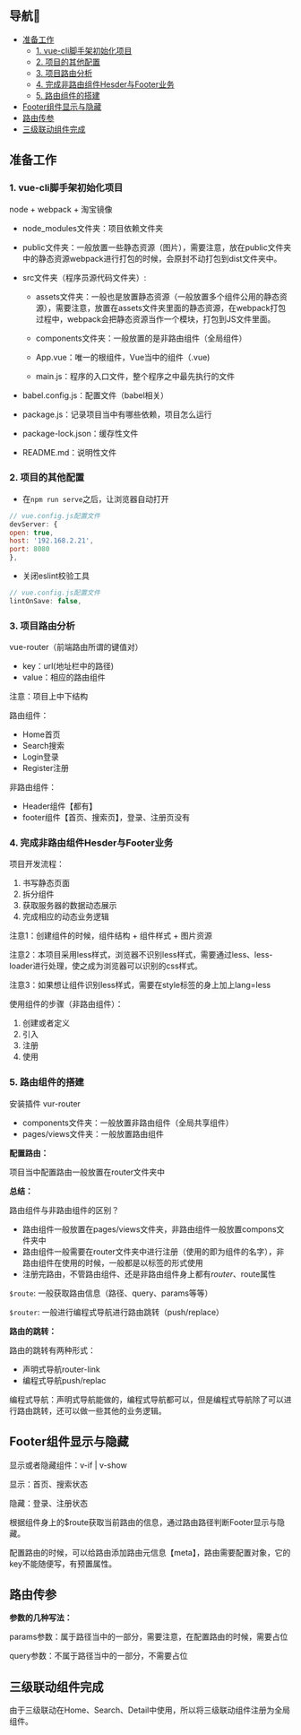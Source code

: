 <h2>导航🧭</h2>

- [准备工作](#准备工作)
  - [1. vue-cli脚手架初始化项目](#1-vue-cli脚手架初始化项目)
  - [2. 项目的其他配置](#2-项目的其他配置)
  - [3. 项目路由分析](#3-项目路由分析)
  - [4. 完成非路由组件Hesder与Footer业务](#4-完成非路由组件hesder与footer业务)
  - [5. 路由组件的搭建](#5-路由组件的搭建)
- [Footer组件显示与隐藏](#footer组件显示与隐藏)
- [路由传参](#路由传参)
- [三级联动组件完成](#三级联动组件完成)
## 准备工作

### 1. vue-cli脚手架初始化项目

node + webpack + 淘宝镜像

* node_modules文件夹：项目依赖文件夹

* public文件夹：一般放置一些静态资源（图片），需要注意，放在public文件夹中的静态资源webpack进行打包的时候，会原封不动打包到dist文件夹中。

* src文件夹（程序员源代码文件夹）:

    * assets文件夹：一般也是放置静态资源（一般放置多个组件公用的静态资源），需要注意，放置在assets文件夹里面的静态资源，在webpack打包过程中，webpack会把静态资源当作一个模块，打包到JS文件里面。

    * components文件夹：一般放置的是非路由组件（全局组件）

    * App.vue：唯一的根组件，Vue当中的组件（.vue)

    * main.js：程序的入口文件，整个程序之中最先执行的文件

* babel.config.js：配置文件（babel相关）

* package.js：记录项目当中有哪些依赖，项目怎么运行

* package-lock.json：缓存性文件

* README.md：说明性文件

### 2. 项目的其他配置

* 在`npm run serve`之后，让浏览器自动打开

```js
// vue.config.js配置文件
devServer: {
open: true,
host: '192.168.2.21',
port: 8080
},
```

* 关闭eslint校验工具

```js
// vue.config.js配置文件
lintOnSave: false,
```

### 3. 项目路由分析

vue-router（前端路由所谓的键值对）
* key：url(地址栏中的路径)
* value：相应的路由组件

注意：项目上中下结构

路由组件：
* Home首页
* Search搜索
* Login登录
* Register注册

非路由组件：
* Header组件【都有】
* footer组件【首页、搜索页】，登录、注册页没有

### 4. 完成非路由组件Hesder与Footer业务

项目开发流程：
1. 书写静态页面
2. 拆分组件
3. 获取服务器的数据动态展示
4. 完成相应的动态业务逻辑

注意1：创建组件的时候，组件结构 + 组件样式 + 图片资源

注意2：本项目采用less样式，浏览器不识别less样式，需要通过less、less-loader进行处理，使之成为浏览器可以识别的css样式。

注意3：如果想让组件识别less样式，需要在style标签的身上加上lang=less

使用组件的步骤（非路由组件）：
1. 创建或者定义
2. 引入
3. 注册
4. 使用

### 5. 路由组件的搭建

安装插件 vur-router

* components文件夹：一般放置非路由组件（全局共享组件）
* pages/views文件夹：一般放置路由组件

**配置路由：**

项目当中配置路由一般放置在router文件夹中

**总结：**

路由组件与非路由组件的区别？
* 路由组件一般放置在pages/views文件夹，非路由组件一般放置compons文件夹中
* 路由组件一般需要在router文件夹中进行注册（使用的即为组件的名字），非路由组件在使用的时候，一般都是以标签的形式使用
* 注册完路由，不管路由组件、还是非路由组件身上都有$router、$route属性

`$route`: 一般获取路由信息（路径、query、params等等）

`$router`: 一般进行编程式导航进行路由跳转（push/replace）

**路由的跳转：**

路由的跳转有两种形式：
* 声明式导航router-link
* 编程式导航push/replac

编程式导航：声明式导航能做的，编程式导航都可以，但是编程式导航除了可以进行路由跳转，还可以做一些其他的业务逻辑。

## Footer组件显示与隐藏

显示或者隐藏组件：v-if | v-show

显示：首页、搜索状态

隐藏：登录、注册状态

根据组件身上的$route获取当前路由的信息，通过路由路径判断Footer显示与隐藏。

配置路由的时候，可以给路由添加路由元信息【meta】，路由需要配置对象，它的key不能随便写，有预置属性。

## 路由传参

**参数的几种写法：**

params参数：属于路径当中的一部分，需要注意，在配置路由的时候，需要占位

query参数：不属于路径当中的一部分，不需要占位

## 三级联动组件完成

由于三级联动在Home、Search、Detail中使用，所以将三级联动组件注册为全局组件。


